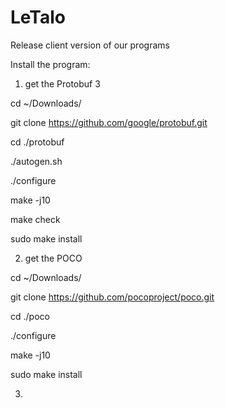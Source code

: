 # LeTalo
Release client version of our programs

Install the program:

1) get the Protobuf 3


cd ~/Downloads/

git clone https://github.com/google/protobuf.git

cd ./protobuf

./autogen.sh

./configure

make -j10

make check

sudo make install


2) get the POCO


cd ~/Downloads/

git clone https://github.com/pocoproject/poco.git

cd ./poco

./configure

make -j10

sudo make install


3) 
